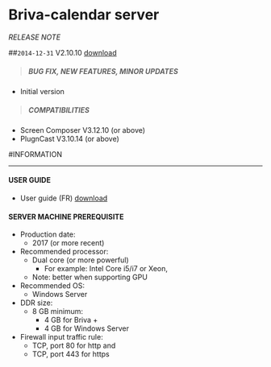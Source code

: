 # Briva-calendar server
*RELEASE NOTE*

##`2014-12-31` V2.10.10 [download](https://github.com/innes-labs/archives/downloads/briva-calendar_server/Innes%20Briva%20Server%20Setup%20V2.10.10.exe)
>##### **BUG FIX, NEW FEATURES, MINOR UPDATES**
- Initial version
>##### **COMPATIBILITIES**
- Screen Composer V3.12.10 (or above)
- PlugnCast V3.10.14 (or above)

#INFORMATION
***********************************************************************
#### **USER GUIDE**
- User guide (FR) [download](https://github.com/innes-labs/archives/downloads/briva-calendar_server/Briva-Manuel-de-démarrage-rapide-avec-Playzilla-Windows-001A_fr.pdf)

#### **SERVER MACHINE PREREQUISITE**
- Production date:
	- 2017 (or more recent)
- Recommended processor:
	- Dual core (or more powerful)
		- For example: Intel Core i5/i7 or Xeon,
	- Note: better when supporting GPU
- Recommended OS:
	- Windows Server
- DDR size:
	- 8 GB minimum:
		- 4 GB for Briva +
		- 4 GB for Windows Server
- Firewall input traffic rule:
	- TCP, port 80 for http and
	- TCP, port 443 for https
